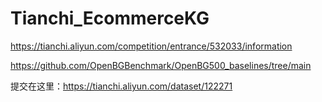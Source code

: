 # Tianchi_EcommerceKG

https://tianchi.aliyun.com/competition/entrance/532033/information

https://github.com/OpenBGBenchmark/OpenBG500_baselines/tree/main

提交在这里：https://tianchi.aliyun.com/dataset/122271